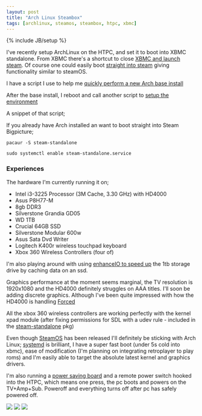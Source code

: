 ```yaml
---
layout: post
title: "Arch Linux Steambox"
tags: [archlinux, steamos, steambox, htpc, xbmc]
---
```

{% include JB/setup %}

I've recently setup ArchLinux on the HTPC, and set it to boot into XBMC standalone. From XBMC there's a shortcut to close <a href="https://aur.archlinux.org/packages/xbmc-addon-steam-launcher/">XBMC and launch steam</a>. Of course one could easily boot <a href="https://aur.archlinux.org/packages/steam-standalone/">straight into steam</a> giving functionality similar to steamOS.

I have a script I use to help me <a href="https://github.com/Thermionix/arch-scripts/blob/master/arch-install.sh">quickly perform a new Arch base install</a>

After the base install, I reboot and call another script to <a href="https://github.com/Thermionix/arch-scripts/blob/master/steambox-post.sh">setup the environment</a>

A snippet of that script;

<script src="http://gist-it.sudarmuthu.com/http://github.com/Thermionix/arch-scripts/raw/master/steambox-post.sh?footer=minimal&slice=30:60"></script>

If you already have Arch installed an want to boot straight into Steam Bigpicture;

`pacaur -S steam-standalone`

`sudo systemctl enable steam-standalone.service`

### Experiences

The hardware I'm currently running it on;

 *   Intel i3-3225 Processor (3M Cache, 3.30 GHz) with HD4000
 *   Asus P8H77-M
 *   8gb DDR3
 *   Silverstone Grandia GD05
 *   WD 1TB
 *   Crucial 64GB SSD
 *   Silverstone Modular 600w
 *   Asus Sata Dvd Writer
 *   Logitech K400r wireless touchpad keyboard
 *   Xbox 360 Wireless Controllers (four of)

I'm also playing around with using <a href="http://thermionix.tumblr.com/post/70240002135/enhanceio/">enhanceIO to speed up</a> the 1tb storage drive by caching data on an ssd.

Graphics performance at the moment seems marginal, the TV resolution is 1920x1080 and the HD4000 definitely struggles on AAA titles. I'll soon be adding discrete graphics. Although I've been quite impressed with how the HD4000 is handling <a href="http://store.steampowered.com/app/249990/">Forced</a>

All the xbox 360 wireless controllers are working perfectly with the kernel xpad module (after fixing permissions for SDL with a udev rule - included in the <a href="https://aur.archlinux.org/packages/steam-standalone/">steam-standalone</a> pkg)

Even though [SteamOS](http://store.steampowered.com/livingroom/SteamOS/) has been released I'll definitely be sticking with Arch Linux; [systemd](https://wiki.archlinux.org/index.php/systemd) is brilliant, I have a super fast boot (under 5s cold into xbmc), ease of modification (I'm planning on integrating retroplayer to play roms) and I'm easily able to target the absolute latest kernel and graphics drivers.

I'm also running a <a href="http://www.ji.com.au/products/pt9778/">power saving board</a> and a remote power switch hooked into the HTPC, which means one press, the pc boots and powers on the TV+Amp+Sub. Poweroff and everything turns off after pc has safely powered off.

![](https://31.media.tumblr.com/ec8bb36a0c5aa227c459846e63a8a604/tumblr_inline_mxxgtifSkf1subtc5.png)
![](https://31.media.tumblr.com/241c43f069f42c5d657fb5d186ea672a/tumblr_inline_mxxfynzb7E1subtc5.png)
![](https://31.media.tumblr.com/fa80d94de25a21650d5d6f14df152b7e/tumblr_inline_mxxg449H7O1subtc5.jpg)
